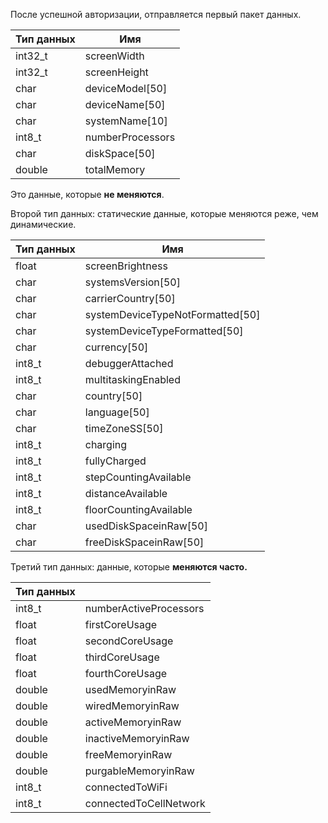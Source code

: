 После успешной авторизации, отправляется первый пакет данных.

| Тип данных | Имя |
|--|--|
| int32_t| screenWidth |
|int32_t|screenHeight|
| char| deviceModel[50] |
| char| deviceName[50] |
| char| systemName[10] |
| int8_t| numberProcessors |
| char| diskSpace[50] |
| double| totalMemory |

Это данные, которые **не меняются**.


Второй тип данных: статические данные, которые меняются реже, чем динамические.

| Тип данных | Имя |
|--|--|
| float | screenBrightness |
| char | systemsVersion[50] |
| char | carrierCountry[50] |
| char | systemDeviceTypeNotFormatted[50] |
| char | systemDeviceTypeFormatted[50] |
| char | currency[50] |
| int8_t | debuggerAttached|
| int8_t | multitaskingEnabled |
| char | country[50] |
| char | language[50] |
| char | timeZoneSS[50] |
| int8_t | charging |
| int8_t | fullyCharged |
| int8_t | stepCountingAvailable |
| int8_t | distanceAvailable |
| int8_t | floorCountingAvailable |
| char | usedDiskSpaceinRaw[50] |
| char | freeDiskSpaceinRaw[50] |

Третий тип данных: данные, которые **меняются часто.**

| Тип данных|   |
|--|--|
| int8_t| numberActiveProcessors|
| float| firstCoreUsage|
| float| secondCoreUsage|
| float| thirdCoreUsage|
| float| fourthCoreUsage|
| double| usedMemoryinRaw|
| double| wiredMemoryinRaw|
| double| activeMemoryinRaw|
| double| inactiveMemoryinRaw|
| double| freeMemoryinRaw|
| double| purgableMemoryinRaw| 
| int8_t| connectedToWiFi|
| int8_t| connectedToCellNetwork|



